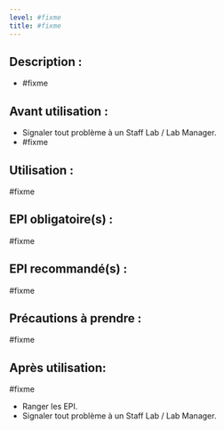 ```yaml
---
level: #fixme
title: #fixme
---
```


## Description :

- #fixme

## Avant utilisation :

- Signaler tout problème à un Staff Lab / Lab Manager.
- #fixme


## Utilisation :
#fixme

## EPI obligatoire(s) :
#fixme

## EPI recommandé(s) :
#fixme

## Précautions à prendre :
#fixme

## Après utilisation:
#fixme
- Ranger les EPI.
- Signaler tout problème à un Staff Lab / Lab Manager.
